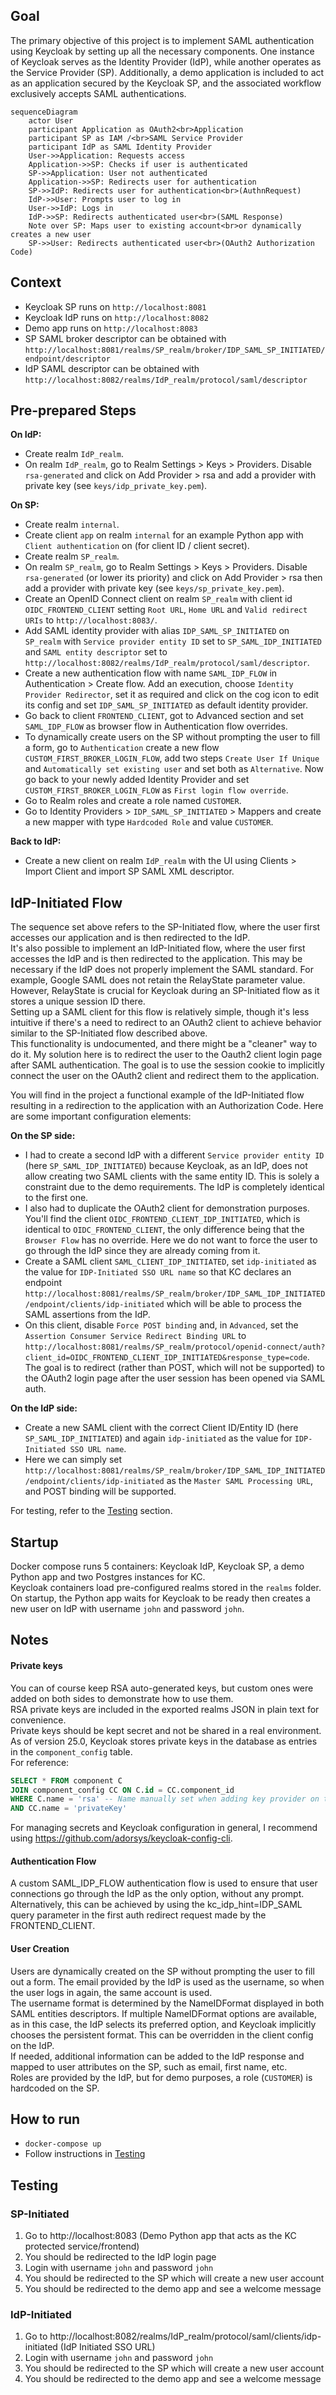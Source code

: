 ## Goal

The primary objective of this project is to implement SAML authentication using Keycloak by setting up all the necessary components.
One instance of Keycloak serves as the Identity Provider (IdP), while another operates as the Service Provider (SP).
Additionally, a demo application is included to act as an application secured by the Keycloak SP, and the associated workflow exclusively accepts SAML authentications.

```mermaid
sequenceDiagram
    actor User
    participant Application as OAuth2<br>Application
    participant SP as IAM /<br>SAML Service Provider
    participant IdP as SAML Identity Provider
    User->>Application: Requests access
    Application->>SP: Checks if user is authenticated
    SP->>Application: User not authenticated
    Application->>SP: Redirects user for authentication
    SP->>IdP: Redirects user for authentication<br>(AuthnRequest)
    IdP->>User: Prompts user to log in
    User->>IdP: Logs in
    IdP->>SP: Redirects authenticated user<br>(SAML Response)
    Note over SP: Maps user to existing account<br>or dynamically creates a new user
    SP->>User: Redirects authenticated user<br>(OAuth2 Authorization Code)
```

## Context

- Keycloak SP runs on `http://localhost:8081`
- Keycloak IdP runs on `http://localhost:8082`
- Demo app runs on `http://localhost:8083`
- SP SAML broker descriptor can be obtained with `http://localhost:8081/realms/SP_realm/broker/IDP_SAML_SP_INITIATED/endpoint/descriptor`
- IdP SAML descriptor can be obtained with `http://localhost:8082/realms/IdP_realm/protocol/saml/descriptor`

## Pre-prepared Steps

**On IdP:**
- Create realm `IdP_realm`.
- On realm `IdP_realm`, go to Realm Settings > Keys > Providers. Disable `rsa-generated` and click on Add Provider > rsa and add a provider with private key (see `keys/idp_private_key.pem`).

**On SP:**
- Create realm `internal`.
- Create client `app` on realm `internal` for an example Python app with `Client authentication` on (for client ID / client secret).
- Create realm `SP_realm`.
- On realm `SP_realm`, go to Realm Settings > Keys > Providers. Disable `rsa-generated` (or lower its priority) and click on Add Provider > rsa then add a provider with private key (see `keys/sp_private_key.pem`).
- Create an OpenID Connect client on realm `SP_realm` with client id `OIDC_FRONTEND_CLIENT` setting `Root URL`, `Home URL` and `Valid redirect URIs` to `http://localhost:8083/`.
- Add SAML identity provider with alias `IDP_SAML_SP_INITIATED` on `SP_realm` with `Service provider entity ID` set to `SP_SAML_IDP_INITIATED` and `SAML entity descriptor` set to `http://localhost:8082/realms/IdP_realm/protocol/saml/descriptor`.
- Create a new authentication flow with name `SAML_IDP_FLOW` in Authentication > Create flow. Add an execution, choose `Identity Provider Redirector`, set it as required and click on the cog icon to edit its config and set `IDP_SAML_SP_INITIATED` as default identity provider.
- Go back to client `FRONTEND_CLIENT`, got to Advanced section and set `SAML_IDP_FLOW` as browser flow in Authentication flow overrides.
- To dynamically create users on the SP without prompting the user to fill a form, go to `Authentication` create a new flow `CUSTOM_FIRST_BROKER_LOGIN_FLOW`, add two steps `Create User If Unique` and `Automatically set existing user` and set both as `Alternative`. Now go back to your newly added Identity Provider and set `CUSTOM_FIRST_BROKER_LOGIN_FLOW` as `First login flow override`.
- Go to Realm roles and create a role named `CUSTOMER`.
- Go to Identity Providers > `IDP_SAML_SP_INITIATED` > Mappers and create a new mapper with type `Hardcoded Role` and value `CUSTOMER`.

**Back to IdP:**
- Create a new client on realm `IdP_realm` with the UI using Clients > Import Client and import SP SAML XML descriptor.

## IdP-Initiated Flow

The sequence set above refers to the SP-Initiated flow, where the user first accesses our application and is then redirected to the IdP.    
It's also possible to implement an IdP-Initiated flow, where the user first accesses the IdP and is then redirected to the application. This may be necessary if the IdP does not properly implement the SAML standard. For example, Google SAML does not retain the RelayState parameter value. However, RelayState is crucial for Keycloak during an SP-Initiated flow as it stores a unique session ID there.    
Setting up a SAML client for this flow is relatively simple, though it's less intuitive if there's a need to redirect to an OAuth2 client to achieve behavior similar to the SP-Initiated flow described above.  
This functionality is undocumented, and there might be a "cleaner" way to do it. My solution here is to redirect the user to the Oauth2 client login page after SAML authentication. The goal is to use the session cookie to implicitly connect the user on the OAuth2 client and redirect them to the application.

You will find in the project a functional example of the IdP-Initiated flow resulting in a redirection to the application with an Authorization Code. Here are some important configuration elements:  

**On the SP side:**
- I had to create a second IdP with a different `Service provider entity ID` (here `SP_SAML_IDP_INITIATED`) because Keycloak, as an IdP, does not allow creating two SAML clients with the same entity ID. This is solely a constraint due to the demo requirements. The IdP is completely identical to the first one.
- I also had to duplicate the OAuth2 client for demonstration purposes. You'll find the client `OIDC_FRONTEND_CLIENT_IDP_INITIATED`, which is identical to `OIDC_FRONTEND_CLIENT`, the only difference being that the `Browser Flow` has no override. Here we do not want to force the user to go through the IdP since they are already coming from it.
- Create a SAML client `SAML_CLIENT_IDP_INITIATED`, set `idp-initiated` as the value for `IDP-Initiated SSO URL name` so that KC declares an endpoint `http://localhost:8081/realms/SP_realm/broker/IDP_SAML_IDP_INITIATED/endpoint/clients/idp-initiated` which will be able to process the SAML assertions from the IdP.
- On this client, disable `Force POST binding` and, in `Advanced`, set the `Assertion Consumer Service Redirect Binding URL` to `http://localhost:8081/realms/SP_realm/protocol/openid-connect/auth?client_id=OIDC_FRONTEND_CLIENT_IDP_INITIATED&response_type=code`. The goal is to redirect (rather than POST, which will not be supported) to the OAuth2 login page after the user session has been opened via SAML auth.

**On the IdP side:**
- Create a new SAML client with the correct Client ID/Entity ID (here `SP_SAML_IDP_INITIATED`) and again `idp-initiated` as the value for `IDP-Initiated SSO URL name`.
- Here we can simply set `http://localhost:8081/realms/SP_realm/broker/IDP_SAML_IDP_INITIATED/endpoint/clients/idp-initiated` as the `Master SAML Processing URL`, and POST binding will be supported.

For testing, refer to the [Testing](#testing) section.


## Startup

Docker compose runs 5 containers: Keycloak IdP, Keycloak SP, a demo Python app and two Postgres instances for KC.  
Keycloak containers load pre-configured realms stored in the `realms` folder.  
On startup, the Python app waits for Keycloak to be ready then creates a new user on IdP with username `john` and password `john`.

## Notes

#### Private keys
You can of course keep RSA auto-generated keys, but custom ones were added on both sides to demonstrate how to use them.  
RSA private keys are included in the exported realms JSON in plain text for convenience.  
Private keys should be kept secret and not be shared in a real environment. As of version 25.0, Keycloak stores private keys in the database as entries in the `component_config` table.    
For reference:  
```sql
SELECT * FROM component C
JOIN component_config CC ON C.id = CC.component_id
WHERE C.name = 'rsa' -- Name manually set when adding key provider on the UI
AND CC.name = 'privateKey'
```

For managing secrets and Keycloak configuration in general, I recommend using https://github.com/adorsys/keycloak-config-cli.

#### Authentication Flow
A custom SAML_IDP_FLOW authentication flow is used to ensure that user connections go through the IdP as the only option, without any prompt.  
Alternatively, this can be achieved by using the kc_idp_hint=IDP_SAML query parameter in the first auth redirect request made by the FRONTEND_CLIENT.  

#### User Creation
Users are dynamically created on the SP without prompting the user to fill out a form. The email provided by the IdP is used as the username, so when the user logs in again, the same account is used.  
The username format is determined by the NameIDFormat displayed in both SAML entities descriptors. If multiple NameIDFormat options are available, as in this case, the IdP selects its preferred option, and Keycloak implicitly chooses the persistent format. This can be overridden in the client config on the IdP.  
If needed, additional information can be added to the IdP response and mapped to user attributes on the SP, such as email, first name, etc.  
Roles are provided by the IdP, but for demo purposes, a role (`CUSTOMER`) is hardcoded on the SP.  

## How to run

- `docker-compose up`
- Follow instructions in [Testing](#testing)

## Testing

### SP-Initiated

1. Go to http://localhost:8083 (Demo Python app that acts as the KC protected service/frontend)
2. You should be redirected to the IdP login page
3. Login with username `john` and password `john`
4. You should be redirected to the SP which will create a new user account
5. You should be redirected to the demo app and see a welcome message


### IdP-Initiated

1. Go to http://localhost:8082/realms/IdP_realm/protocol/saml/clients/idp-initiated (IdP Initiated SSO URL)
2. Login with username `john` and password `john`
3. You should be redirected to the SP which will create a new user account
4. You should be redirected to the demo app and see a welcome message